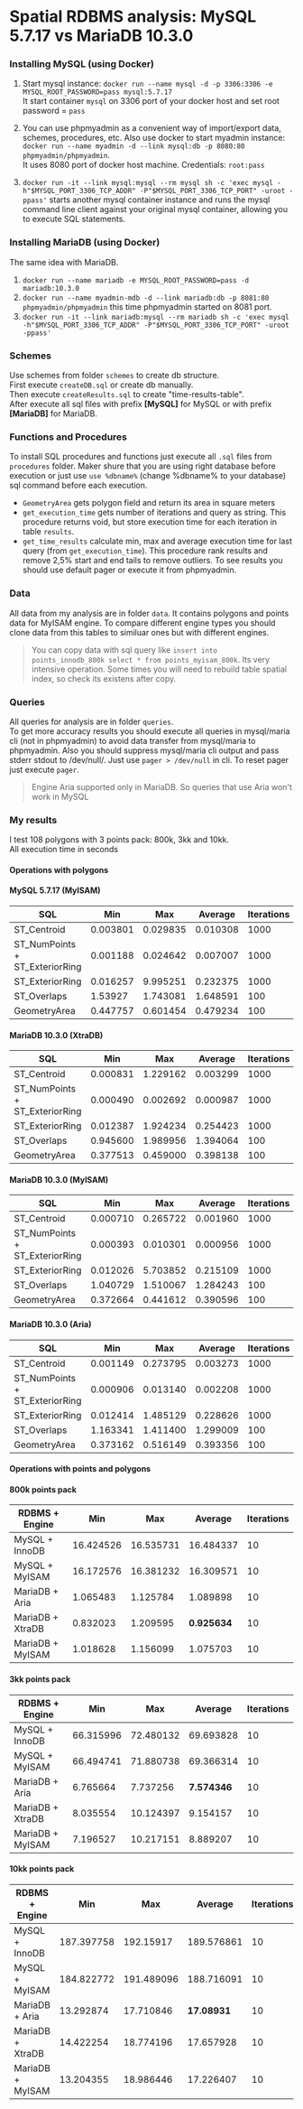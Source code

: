 # Spatial RDBMS analysis: MySQL 5.7.17 vs MariaDB 10.3.0

### Installing MySQL (using Docker)  
1. Start mysql instance:  `docker run --name mysql -d -p 3306:3306 -e MYSQL_ROOT_PASSWORD=pass mysql:5.7.17`  
It start container `mysql` on 3306 port of your docker host and set root password = `pass`
  
2. You can use phpmyadmin as a convenient way of import/export data, schemes, procedures, etc. Also use docker to start myadmin instance: `docker run --name myadmin -d --link mysql:db -p 8080:80 phpmyadmin/phpmyadmin`.  
It uses 8080 port of docker host machine. Credentials: `root:pass`

3. `docker run -it --link mysql:mysql --rm mysql sh -c 'exec mysql -h"$MYSQL_PORT_3306_TCP_ADDR" -P"$MYSQL_PORT_3306_TCP_PORT" -uroot -ppass'` starts another mysql container instance and runs the mysql command line client against your original mysql container, allowing you to execute SQL statements. 

### Installing MariaDB (using Docker)  
The same idea with MariaDB.  
1. `docker run --name mariadb -e MYSQL_ROOT_PASSWORD=pass -d mariadb:10.3.0`
2. `docker run --name myadmin-mdb -d --link mariadb:db -p 8081:80 phpmyadmin/phpmyadmin` this time phpmyadmin started on 8081 port.  
3. `docker run -it --link mariadb:mysql --rm mariadb sh -c 'exec mysql -h"$MYSQL_PORT_3306_TCP_ADDR" -P"$MYSQL_PORT_3306_TCP_PORT" -uroot -ppass'`


### Schemes
Use schemes from folder `schemes` to create db structure.  
First execute `createDB.sql` or create db manually.  
Then execute `createResults.sql` to create "time-results-table".  
After execute all sql files with prefix **[MySQL]** for MySQL or with prefix **[MariaDB]** for MariaDB.  

### Functions and Procedures  
To install SQL procedures and functions just execute all `.sql` files from `procedures` folder. Maker shure that you are using right database before execution or just use `use %dbname%` (change %dbname% to your database) sql command before each execution.
* `GeometryArea` gets polygon field and return its area in square meters  
* `get_execution_time` gets number of iterations and query as string. This procedure returns void, but store execution time for each iteration in table `results`.
* `get_time_results` calculate min, max and average execution time for last query (from `get_execution_time`). This procedure rank results and remove 2,5% start and end tails to remove outliers. To see results you should use default pager or execute it from phpmyadmin.

### Data
All data from my analysis are in folder `data`. It contains polygons and points data for MyISAM engine. To compare different engine types you should clone data from this tables to similuar ones but with different engines.
> You can copy data with sql query like `insert into points_innodb_800k select * from points_myisam_800k`. Its very intensive operation. Some times you will need to rebuild table spatial index, so check its existens after copy.

### Queries
All queries for analysis are in folder `queries`.  
To get more accuracy results you should execute all queries in mysql/maria cli (not in phpmyadmin) to avoid data transfer from mysql/maria to phpmyadmin. Also you should suppress mysql/maria cli output and pass stderr stdout to /dev/null/. Just use `pager > /dev/null` in cli. To reset pager just execute `pager`.  
> Engine Aria supported only in MariaDB. So queries that use Aria won't work in MySQL

### My results
I test 108 polygons with 3 points pack: 800k, 3kk and 10kk.  
All execution time in seconds  

#### Operations with polygons
#### MySQL 5.7.17 (MyISAM)
| SQL                            	| Min      	| Max      	| Average  	| Iterations 	|
|--------------------------------	|----------	|----------	|----------	|------------	|
| ST_Centroid                    	| 0.003801 	| 0.029835 	| 0.010308 	| 1000       	|
| ST_NumPoints + ST_ExteriorRing 	| 0.001188 	| 0.024642 	| 0.007007 	| 1000       	|
| ST_ExteriorRing                	| 0.016257 	| 9.995251 	| 0.232375 	| 1000       	|
| ST_Overlaps                    	| 1.53927  	| 1.743081 	| 1.648591 	| 100        	|
| GeometryArea                   	| 0.447757 	| 0.601454 	| 0.479234 	| 100        	|

#### MariaDB 10.3.0 (XtraDB)
| SQL                            	| Min      	| Max      	| Average  	| Iterations 	|
|--------------------------------	|----------	|----------	|----------	|------------	|
| ST_Centroid                    	| 0.000831 	| 1.229162 	| 0.003299 	| 1000       	|
| ST_NumPoints + ST_ExteriorRing 	| 0.000490 	| 0.002692 	| 0.000987 	| 1000       	|
| ST_ExteriorRing                	| 0.012387 	| 1.924234 	| 0.254423 	| 1000       	|
| ST_Overlaps                    	| 0.945600 	| 1.989956 	| 1.394064 	| 100        	|
| GeometryArea                   	| 0.377513 	| 0.459000 	| 0.398138 	| 100        	|

#### MariaDB 10.3.0 (MyISAM)
| SQL                            	| Min      	| Max      	| Average  	| Iterations 	|
|--------------------------------	|----------	|----------	|----------	|------------	|
| ST_Centroid                    	| 0.000710 	| 0.265722 	| 0.001960 	| 1000       	|
| ST_NumPoints + ST_ExteriorRing 	| 0.000393 	| 0.010301 	| 0.000956 	| 1000       	|
| ST_ExteriorRing                	| 0.012026 	| 5.703852 	| 0.215109 	| 1000       	|
| ST_Overlaps                    	| 1.040729 	| 1.510067 	| 1.284243 	| 100        	|
| GeometryArea                   	| 0.372664 	| 0.441612 	| 0.390596 	| 100        	|

#### MariaDB 10.3.0 (Aria)
| SQL                            	| Min      	| Max      	| Average  	| Iterations 	|
|--------------------------------	|----------	|----------	|----------	|------------	|
| ST_Centroid                    	| 0.001149 	| 0.273795 	| 0.003273 	| 1000       	|
| ST_NumPoints + ST_ExteriorRing 	| 0.000906 	| 0.013140 	| 0.002208 	| 1000       	|
| ST_ExteriorRing                	| 0.012414 	| 1.485129 	| 0.228626 	| 1000       	|
| ST_Overlaps                    	| 1.163341 	| 1.411400 	| 1.299009 	| 100        	|
| GeometryArea                   	| 0.373162 	| 0.516149 	| 0.393356 	| 100        	|

#### Operations with points and polygons  
#### 800k points pack
| RDBMS + Engine   	| Min       	| Max       	| Average   	| Iterations 	|
|------------------	|-----------	|-----------	|-----------	|------------	|
| MySQL + InnoDB   	| 16.424526 	| 16.535731 	| 16.484337 	| 10         	|
| MySQL + MyISAM   	| 16.172576 	| 16.381232 	| 16.309571 	| 10         	|
| MariaDB + Aria   	| 1.065483  	| 1.125784  	| 1.089898  	| 10         	|
| MariaDB + XtraDB 	| 0.832023  	| 1.209595  	| **0.925634**  	| 10         	|
| MariaDB + MyISAM 	| 1.018628  	| 1.156099  	| 1.075703  	| 10         	|

#### 3kk points pack
| RDBMS + Engine   	| Min       	| Max       	| Average   	| Iterations 	|
|------------------	|-----------	|-----------	|-----------	|------------	|
| MySQL + InnoDB   	| 66.315996 	| 72.480132 	| 69.693828 	| 10         	|
| MySQL + MyISAM   	| 66.494741 	| 71.880738 	| 69.366314 	| 10         	|
| MariaDB + Aria   	| 6.765664  	| 7.737256  	| **7.574346**  	| 10         	|
| MariaDB + XtraDB 	| 8.035554  	| 10.124397 	| 9.154157  	| 10         	|
| MariaDB + MyISAM 	| 7.196527  	| 10.217151 	| 8.889207  	| 10         	|

#### 10kk points pack
| RDBMS + Engine   	| Min        	| Max        	| Average    	| Iterations 	|
|------------------	|------------	|------------	|------------	|------------	|
| MySQL + InnoDB   	| 187.397758 	| 192.15917  	| 189.576861 	| 10         	|
| MySQL + MyISAM   	| 184.822772 	| 191.489096 	| 188.716091 	| 10         	|
| MariaDB + Aria   	| 13.292874  	| 17.710846  	| **17.08931**   	| 10         	|
| MariaDB + XtraDB 	| 14.422254  	| 18.774196  	| 17.657928  	| 10         	|
| MariaDB + MyISAM 	| 13.204355  	| 18.986446  	| 17.226407  	| 10         	|
